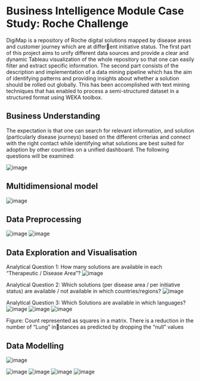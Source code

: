 
# Business Intelligence Module Case Study: Roche Challenge


DigiMap is a repository of Roche digital solutions mapped by disease areas and customer journey which are at different initiative status. The first part of this project aims to unify different data sources and provide a clear and dynamic
Tableau visualization of the whole repository so that one can easily filter and extract specific information. The second 
part consists of the description and implementation of a data mining pipeline which has the aim of identifying patterns
and providing insights about whether a solution should be rolled out globally. This has been accomplished with text 
mining techniques that has enabled to process a semi-structured dataset in a structured format using WEKA toolbox.



##  Business Understanding
The expectation is that one can search for relevant information, and solution (particularly disease journeys)
based on the different criterias and connect with the right contact while identifying what solutions are best 
suited for adoption by other countries on a unified dashboard. The following questions will be examined:

![image](https://github.com/user-attachments/assets/0758bb64-dfed-4398-bf3a-0a7648cf725e)

## Multidimensional model
![image](https://github.com/user-attachments/assets/e0403f8c-5996-4718-9aab-ccc7a7a100c6)



## Data Preprocessing

![image](https://github.com/user-attachments/assets/6de6e35f-0d51-46fc-a361-9a6314000b79)
![image](https://github.com/user-attachments/assets/9704d338-df0e-4b19-bb63-941580ac492b)

## Data Exploration and Visualisation
Analytical Question 1: How many solutions are available in each “Therapeutic / Disease Area”?
![image](https://github.com/user-attachments/assets/c50b195c-fd55-4b0a-9fa3-ab43d7159b40)

Analytical Question 2: Which solutions (per disease area / per initiative status) are available / not 
available in which countries/regions?
![image](https://github.com/user-attachments/assets/f67b8fc7-82ef-4c58-9f16-afb75d2e4fbc)

Analytical Question 3: Which Solutions are available in which languages?
![image](https://github.com/user-attachments/assets/801a9e30-3e3b-4762-88e9-a0ec5efabf57)
![image](https://github.com/user-attachments/assets/aa340e83-e16c-4eef-a9e0-32f7f3fe5ee5)
![image](https://github.com/user-attachments/assets/84f9d58c-1896-48bc-8bd9-8ccc7535a12a)

Figure: Count represented as squares in a matrix. There is a reduction in the number of “Lung” instances as predicted by dropping the “null” values
## Data Modelling
![image](https://github.com/user-attachments/assets/d5691ad8-2115-4abb-adbe-a534efad2f76)

![image](https://github.com/user-attachments/assets/27948a8e-3fe2-49cd-9ede-dc90a47d6cf6)
![image](https://github.com/user-attachments/assets/030883ca-3125-4ec8-8ab2-fd0cb8208fdb)
![image](https://github.com/user-attachments/assets/01a43e1b-e5c5-4605-8324-d86fa291af89)
![image](https://github.com/user-attachments/assets/63000ddf-b58e-40cd-8963-33bc83ccd5c9)



